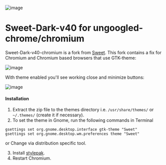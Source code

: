 ![image](https://github.com/user-attachments/assets/3cfac06a-0dbf-4170-950e-684e465f7385)

# Sweet-Dark-v40 for ungoogled-chrome/chromium

Sweet-Dark-v40-chromium is a fork from [Sweet](https://github.com/EliverLara/Sweet). This fork contains a fix for Chromium and Chromium based browsers that use GTK-theme:

![image](https://github.com/user-attachments/assets/9a118a91-63fc-4b86-b4b3-28d28e9c9042)

With theme enabled you'll see working close and minimize buttons:

![image](https://github.com/user-attachments/assets/995da74c-5f77-4323-8fd2-113bd726ec9e)

#### Installation

1. Extract the zip file to the themes directory i.e. `/usr/share/themes/` or `~/.themes/` (create it if necessary).
2. To set the theme in Gnome, run the following commands in Terminal

```
gsettings set org.gnome.desktop.interface gtk-theme "Sweet"
gsettings set org.gnome.desktop.wm.preferences theme "Sweet"
```
or Change via distribution specific tool.

3. Install [stylepak](https://github.com/refi64/stylepak).
4. Restart Chromium.
